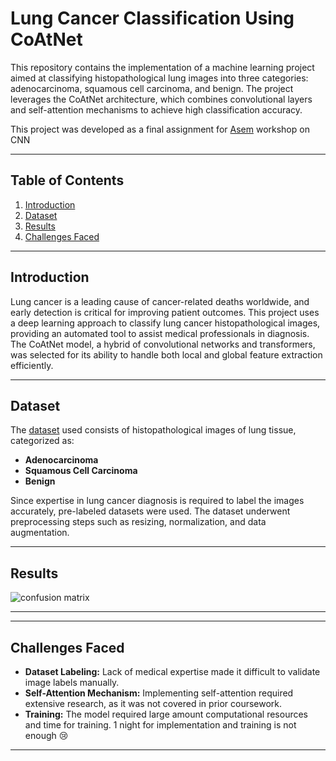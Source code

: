 # Lung Cancer Classification Using CoAtNet

This repository contains the implementation of a machine learning project aimed at classifying histopathological lung images into three categories: adenocarcinoma, squamous cell carcinoma, and benign. The project leverages the CoAtNet architecture, which combines convolutional layers and self-attention mechanisms to achieve high classification accuracy.

This project was developed as a final assignment for [Asem](https://www.asemedu.com/) workshop on CNN 

---

## Table of Contents
1. [Introduction](#introduction)
2. [Dataset](#dataset)
3. [Results](#results)
4. [Challenges Faced](#challenges-faced)
   
---

## Introduction
Lung cancer is a leading cause of cancer-related deaths worldwide, and early detection is critical for improving patient outcomes. This project uses a deep learning approach to classify lung cancer histopathological images, providing an automated tool to assist medical professionals in diagnosis. The CoAtNet model, a hybrid of convolutional networks and transformers, was selected for its ability to handle both local and global feature extraction efficiently.

---

## Dataset
The [dataset](https://www.kaggle.com/datasets/rm1000/lung-cancer-histopathological-images) used consists of histopathological images of lung tissue, categorized as:
- **Adenocarcinoma**
- **Squamous Cell Carcinoma**
- **Benign**

Since expertise in lung cancer diagnosis is required to label the images accurately, pre-labeled datasets were used. The dataset underwent preprocessing steps such as resizing, normalization, and data augmentation.

---


## Results
![confusion matrix]()


---

---


## Challenges Faced

- **Dataset Labeling:** Lack of medical expertise made it difficult to validate image labels manually.
- **Self-Attention Mechanism:** Implementing self-attention required extensive research, as it was not covered in prior coursework.
- **Training:** The model required large amount computational resources and time for training. 1 night for implementation and training is not enough 😢 


---

